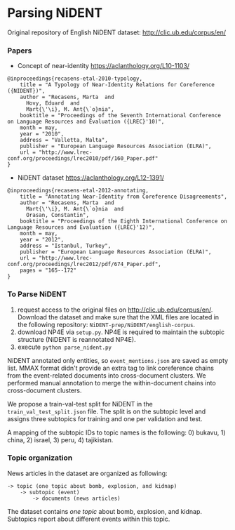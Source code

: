 # Parsing NiDENT 

Original repository of English NiDENT dataset: http://clic.ub.edu/corpus/en/

### Papers
* Concept of near-identity https://aclanthology.org/L10-1103/ 
```
@inproceedings{recasens-etal-2010-typology,
    title = "A Typology of Near-Identity Relations for Coreference ({NIDENT})",
    author = "Recasens, Marta  and
      Hovy, Eduard  and
      Mart{\'\i}, M. Ant{\`o}nia",
    booktitle = "Proceedings of the Seventh International Conference on Language Resources and Evaluation ({LREC}'10)",
    month = may,
    year = "2010",
    address = "Valletta, Malta",
    publisher = "European Language Resources Association (ELRA)",
    url = "http://www.lrec-conf.org/proceedings/lrec2010/pdf/160_Paper.pdf"
}
  ```
* NiDENT dataset https://aclanthology.org/L12-1391/
```
@inproceedings{recasens-etal-2012-annotating,
    title = "Annotating Near-Identity from Coreference Disagreements",
    author = "Recasens, Marta  and
      Mart{\'\i}, M. Ant{\`o}nia  and
      Orasan, Constantin",
    booktitle = "Proceedings of the Eighth International Conference on Language Resources and Evaluation ({LREC}'12)",
    month = may,
    year = "2012",
    address = "Istanbul, Turkey",
    publisher = "European Language Resources Association (ELRA)",
    url = "http://www.lrec-conf.org/proceedings/lrec2012/pdf/674_Paper.pdf",
    pages = "165--172"
}
```

### To Parse NiDENT
1. request access to the original files on http://clic.ub.edu/corpus/en/. Download the dataset and make sure that the XML files are located in the following repository: 
```NiDENT-prep/NiDENT/english-corpus```.
2. download NP4E via ```setup.py```. NP4E is required to maintain the subtopic structure (NiDENT is reannotated NP4E). 
3. execute ```python parse_nident.py``` 

NiDENT annotated only entities, so ```event_mentions.json``` are saved as empty list. MMAX format didn't provide an extra tag to 
link coreference chains from the event-related documents into cross-document clusters. We performed manual annotation to merge the within-document
chains into cross-document clusters.

We propose a train-val-test split for NiDENT in the ```train_val_test_split.json``` file. The split is on the subtopic level
and assigns three subtopics for training and one per validation and test. 

A mapping of the subtopic IDs to topic names is the following: 0) bukavu, 1) china, 2) israel, 3) peru, 4) tajikistan.

### Topic organization
News articles in the dataset are organized as following: 

```
-> topic (one topic about bomb, explosion, and kidnap)
    -> subtopic (event)
        -> documents (news articles)
   ```

The dataset contains _one topic_ about bomb, explosion, and kidnap. Subtopics report about different events within this topic.  
